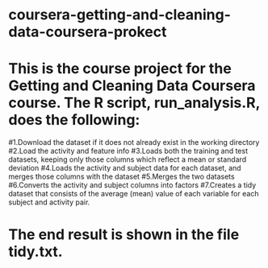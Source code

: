 # coursera-getting-and-cleaning-data-coursera-prokect
# This is the course project for the Getting and Cleaning Data Coursera course. The R script, run_analysis.R, does the following:

#1.Download the dataset if it does not already exist in the working directory
#2.Load the activity and feature info
#3.Loads both the training and test datasets, keeping only those columns which reflect a mean or standard deviation
#4.Loads the activity and subject data for each dataset, and merges those columns with the dataset
#5.Merges the two datasets
#6.Converts the activity and subject columns into factors
#7.Creates a tidy dataset that consists of the average (mean) value of each variable for each subject and activity pair.
# The end result is shown in the file tidy.txt.
